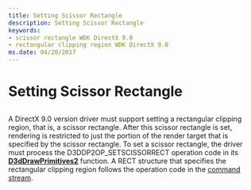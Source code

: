 ```yaml
---
title: Setting Scissor Rectangle
description: Setting Scissor Rectangle
keywords:
- scissor rectangle WDK DirectX 9.0
- rectangular clipping region WDK DirectX 9.0
ms.date: 04/20/2017
---
```


# Setting Scissor Rectangle


## <span id="ddk_setting_scissor_rectangle_gg"></span><span id="DDK_SETTING_SCISSOR_RECTANGLE_GG"></span>


A DirectX 9.0 version driver must support setting a rectangular clipping region, that is, a scissor rectangle. After this scissor rectangle is set, rendering is restricted to just the portion of the render target that is specified by the scissor rectangle. To set a scissor rectangle, the driver must process the D3DDP2OP\_SETSCISSORRECT operation code in its [**D3dDrawPrimitives2**](/windows-hardware/drivers/ddi/d3dhal/nc-d3dhal-lpd3dhal_drawprimitives2cb) function. A RECT structure that specifies the rectangular clipping region follows the operation code in the [command stream](command-stream.md).

 

